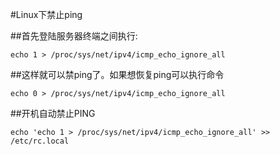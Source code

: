 #Linux下禁止ping

##首先登陆服务器终端之间执行:
````
echo 1 > /proc/sys/net/ipv4/icmp_echo_ignore_all
````
##这样就可以禁ping了。如果想恢复ping可以执行命令
````
echo 0 > /proc/sys/net/ipv4/icmp_echo_ignore_all
````
##开机自动禁止PING
````
echo 'echo 1 > /proc/sys/net/ipv4/icmp_echo_ignore_all' >> /etc/rc.local
````
